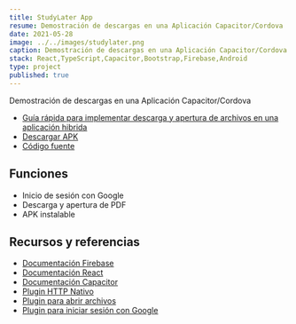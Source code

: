 ```yaml
---
title: StudyLater App
resume: Demostración de descargas en una Aplicación Capacitor/Cordova
date: 2021-05-28
image: ../../images/studylater.png
caption: Demostración de descargas en una Aplicación Capacitor/Cordova
stack: React,TypeScript,Capacitor,Bootstrap,Firebase,Android
type: project
published: true
---
```


Demostración de descargas en una Aplicación Capacitor/Cordova

- [Guía rápida para implementar descarga y apertura de archivos en una aplicación hibrida](https://dev.to/angelxehg/implementando-descargas-de-archivos-con-capacitor-cordova-4844)
- [Descargar APK](https://github.com/angelxehg/studylater-app/releases)
- [Código fuente](https://github.com/angelxehg/studylater-app)

## Funciones

- Inicio de sesión con Google
- Descarga y apertura de PDF
- APK instalable

## Recursos y referencias

- [Documentación Firebase](https://firebase.google.com/docs)
- [Documentación React](https://es.reactjs.org/)
- [Documentación Capacitor](https://capacitorjs.com/)
- [Plugin HTTP Nativo](https://github.com/silkimen/cordova-plugin-advanced-http)
- [Plugin para abrir archivos](https://github.com/pwlin/cordova-plugin-file-opener2)
- [Plugin para iniciar sesión con Google](https://github.com/EddyVerbruggen/cordova-plugin-googleplus)
